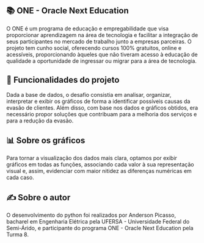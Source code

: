 ## 📚 ONE - Oracle Next Education

O ONE é um programa de educação e empregabilidade que visa proporcionar aprendizagem na área de tecnologia e facilitar a integração de seus participantes no mercado de trabalho junto a empresas parceiras. O projeto tem cunho social, oferecendo cursos 100% gratuitos, online e acessíveis, proporcionando àqueles que não tiveram acesso à educação de qualidade a oportunidade de ingressar ou migrar para a área de tecnologia.

## 🔨 Funcionalidades do projeto

Dada a base de dados, o desafio consistia em analisar, organizar, interpretar e exibir os gráficos de forma a identificar possíveis causas da evasão de clientes. Além disso, com base nos dados e gráficos obtidos, era necessário propor soluções que contribuam para a melhoria dos serviços e para a redução da evasão.

## 📊 Sobre os gráficos

Para tornar a visualização dos dados mais clara, optamos por exibir gráficos em todas as funções, associando cada valor à sua representação visual e, assim, evidenciar com maior nitidez as diferenças numéricas em cada caso.

## ✍️ Sobre o autor

O desenvolvimento do python foi realizados por Anderson Picasso, bacharel em Engenharia Elétrica pela UFERSA - Universidade Federal do Semi-Árido, e participante do programa ONE - Oracle Next Education pela Turma 8.
